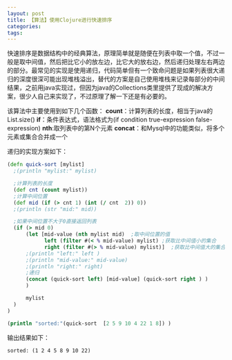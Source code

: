 ```yaml
---
layout: post
title: 【算法】使用Clojure进行快速排序
categories:
tags:
---
```


快速排序是数据结构中的经典算法，原理简单就是随便在列表中取一个值，不过一般是取中间值，然后把比它小的放左边，比它大的放右边，然后递归处理左右两边的部分。最常见的实现是使用递归，代码简单但有一个致命问题是如果列表很大递归的深度很深可能出现堆栈溢出，替代的方案是自己使用堆栈来记录每部分的中间结果，之前用java实现过，但因为java的Collections类里提供了现成的解决方案，很少人自己来实现了，不过原理了解一下还是有必要的。 

该算法中主要使用到如下几个函数： 
**count**：计算列表的长度，相当于java的List.size() 
**if**：条件表达式，语法格式为(if condition true-expression false-expression) 
**nth**:取列表中的第N个元素 
**concat**：和Mysql中的功能类似，将多个元素或集合合并成一个 

递归的实现方案如下： 
```clojure
(defn quick-sort [mylist]
  ;(println "mylist:" mylist)

  ;计算列表的长度
  (def cnt (count mylist))
  ;计算中间位置
  (def mid (if (> cnt 1) (int (/ cnt  2)) 0))
  ;(println (str "mid:" mid))

  ;如果中间位置不大于0直接返回列表
  (if (> mid 0)
      (let [mid-value (nth mylist mid)  ;取中间位置的值
            left (filter #(< % mid-value) mylist) ;获取比中间值小的集合
            right (filter #(> % mid-value) mylist)]  ;获取比中间值大的集合
      ;(println "left:" left )
      ;(println "mid-value:" mid-value)
      ;(println "right:" right)
      ;递归
      (concat (quick-sort left) [mid-value] (quick-sort right ) )
      )

      mylist
  )
)

(println "sorted:"(quick-sort  [2 5 9 10 4 22 1 8]) )
```

输出结果如下： 
```
sorted: (1 2 4 5 8 9 10 22)
```
